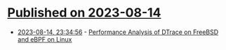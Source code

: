 # [Published on 2023-08-14](index.md)

* [2023-08-14, 23:34:56](https://lobste.rs/s/ajfvc9/performance_analysis_dtrace_on_freebsd) - [Performance Analysis of DTrace on FreeBSD and eBPF on Linux](https://www.youtube.com/watch?v=fM2UGCCqL7g)
